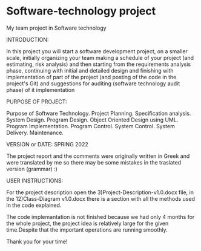 # Software-technology project

My team project in Software technology

INTRODUCTION:

In this project you will start a software development project, on a smaller scale, initially
organizing your team making a schedule of your project (and estimating,
risk analysis) and then starting from the requirements analysis phase, continuing
with initial and detailed design and finishing with implementation of part of the project (and posting
of the code in the project's Git) and suggestions for auditing (software technology audit phase) of it
implementation

PURPOSE OF PROJECT:

Purpose of Software Technology. Project Planning. Specification analysis. System Design. Program Design. Object Oriented Design using UML. Program Implementation. Program Control. System Control. System Delivery. Maintenance.

VERSION or DATE: SPRING 2022

The project report and the comments were originally written  in Greek and were translated by me so there may be some mistakes in the traslated version (grammar) :)

USER INSTRUCTIONS:

For the project description open the 3)Project-Description-v1.0.docx file, in the 12)Class-Diagram v1.0.docx there is a section with all the methods used in the code explained.

The code implemantation is not finished because we had only 4 months for the whole project, the project idea is relatively large for the given time.Despite that the important operations are running smoothly.

Thank you for your time!
